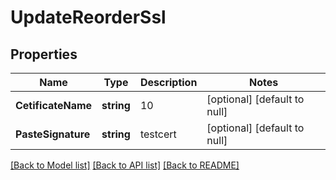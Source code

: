 # UpdateReorderSsl

## Properties
Name | Type | Description | Notes
------------ | ------------- | ------------- | -------------
**CetificateName** | **string** | 10 | [optional] [default to null]
**PasteSignature** | **string** | testcert | [optional] [default to null]

[[Back to Model list]](../README.md#documentation-for-models) [[Back to API list]](../README.md#documentation-for-api-endpoints) [[Back to README]](../README.md)

